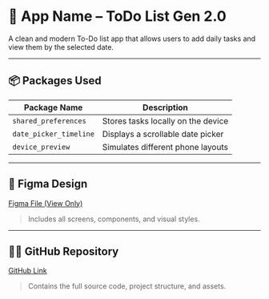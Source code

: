 # 📱 App Name – ToDo List Gen 2.0

A clean and modern To-Do list app that allows users to add daily tasks and view them by the selected date.

---

## 📦 Packages Used

| Package Name           | Description                          |
|------------------------|--------------------------------------|
| `shared_preferences`   | Stores tasks locally on the device   |
| `date_picker_timeline` | Displays a scrollable date picker    |
| `device_preview`       | Simulates different phone layouts    |

---

## 🎨 Figma Design

[Figma File (View Only)](https://www.figma.com/community/file/1505852883611135389)
> Includes all screens, components, and visual styles.

---

## 🧑‍💻 GitHub Repository

[GitHub Link](https://github.com/IslomjonovAbdulazim/todo_list_gen/)
> Contains the full source code, project structure, and assets.

